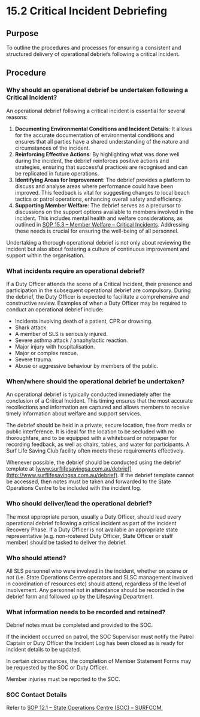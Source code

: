 # 15.2 Critical Incident Debriefing

## Purpose

To outline the procedures and processes for ensuring a consistent and structured delivery of operational debriefs following a critical incident.

## Procedure

### Why should an operational debrief be undertaken following a Critical Incident?

An operational debrief following a critical incident is essential for several reasons:

1. **Documenting Environmental Conditions and Incident Details**: It allows for the accurate documentation of environmental conditions and ensures that all parties have a shared understanding of the nature and circumstances of the incident.
2. **Reinforcing Effective Actions**: By highlighting what was done well during the incident, the debrief reinforces positive actions and strategies, ensuring that successful practices are recognised and can be replicated in future operations.
3. **Identifying Areas for Improvement**: The debrief provides a platform to discuss and analyse areas where performance could have been improved. This feedback is vital for suggesting changes to local beach tactics or patrol operations, enhancing overall safety and efficiency.
4. **Supporting Member Welfare**: The debrief serves as a precursor to discussions on the support options available to members involved in the incident. This includes mental health and welfare considerations, as outlined in [SOP 15.3 – Member Welfare – Critical Incidents](#_15.3_Member_Welfare). Addressing these needs is crucial for ensuring the well-being of all personnel.

Undertaking a thorough operational debrief is not only about reviewing the incident but also about fostering a culture of continuous improvement and support within the organisation.

### What incidents require an operational debrief?

If a Duty Officer attends the scene of a Critical Incident, their presence and participation in the subsequent operational debrief are compulsory. During the debrief, the Duty Officer is expected to facilitate a comprehensive and constructive review. Examples of when a Duty Officer may be required to conduct an operational debrief include:

- Incidents involving death of a patient, CPR or drowning.
- Shark attack.
- A member of SLS is seriously injured.
- Severe asthma attack / anaphylactic reaction.
- Major injury with hospitalisation.
- Major or complex rescue.
- Severe trauma.
- Abuse or aggressive behaviour by members of the public.

### When/where should the operational debrief be undertaken?

An operational debrief is typically conducted immediately after the conclusion of a Critical Incident. This timing ensures that the most accurate recollections and information are captured and allows members to receive timely information about welfare and support services.

The debrief should be held in a private, secure location, free from media or public interference. It is ideal for the location to be secluded with no thoroughfare, and to be equipped with a whiteboard or notepaper for recording feedback, as well as chairs, tables, and water for participants. A Surf Life Saving Club facility often meets these requirements effectively.

Whenever possible, the debrief should be conducted using the debrief template at [www.surflifesavingsa.com.au/debrief](http://www.surflifesavingsa.com.au/debrief). If the debrief template cannot be accessed, then notes must be taken and forwarded to the State Operations Centre to be included with the incident log.

### Who should deliver/lead the operational debrief?

The most appropriate person, usually a Duty Officer, should lead every operational debrief following a critical incident as part of the incident Recovery Phase. If a Duty Officer is not available an appropriate state representative (e.g. non-rostered Duty Officer, State Officer or staff member) should be tasked to deliver the debrief.

### Who should attend?

All SLS personnel who were involved in the incident, whether on scene or not (i.e. State Operations Centre operators and SLSC management involved in coordination of resources etc) should attend, regardless of the level of involvement. Any personnel not in attendance should be recorded in the debrief form and followed up by the Lifesaving Department.

### What information needs to be recorded and retained?

Debrief notes must be completed and provided to the SOC.

If the incident occurred on patrol, the SOC Supervisor must notify the Patrol Captain or Duty Officer the Incident Log has been closed as is ready for incident details to be updated.

In certain circumstances, the completion of Member Statement Forms may be requested by the SOC or Duty Officer.

Member injuries must be reported to the SOC.

### SOC Contact Details

Refer to [SOP 12.1 – State Operations Centre (SOC) – SURFCOM.](#_12.1_State_Operations)